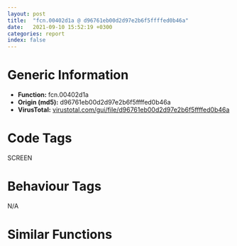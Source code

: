 ```yaml
---
layout: post
title:  "fcn.00402d1a @ d96761eb00d2d97e2b6f5ffffed0b46a"
date:   2021-09-10 15:52:19 +0300
categories: report
index: false
---
```


# Generic Information
- **Function:** fcn.00402d1a
- **Origin (md5):** d96761eb00d2d97e2b6f5ffffed0b46a
- **VirusTotal:** [virustotal.com/gui/file/d96761eb00d2d97e2b6f5ffffed0b46a][virustotal_ref]

# Code Tags
<span class="tag" id="SCREEN">SCREEN</span>


# Behaviour Tags
<span class="bhv-tag" id="na">N/A</span>

# Similar Functions
<script type="text/javascript" src="https://www.gstatic.com/charts/loader.js"></script>
<script type="text/javascript">

    google.charts.load('current', {'packages':['corechart']});
    google.charts.setOnLoadCallback(drawChart);

    function drawChart() {
    var data = new google.visualization.DataTable();
        data.addColumn('number', 'X');
        data.addColumn('number', 'Y');
        data.addColumn({type: 'string', role: 'tooltip', 'p': {'html': true}});
        data.addColumn({'type': 'string', 'role': 'style'});
        
        data.addRows([
    [0, 0, '<b><a href="/report/fcn.00402d1a@d96761eb00d2d97e2b6f5ffffed0b46a">fcn.00402d1a</a><br>@d96761eb00d2d97e2b6f5ffffed0b46a</b><br>', 'point { fill-color: #e0440e; }'],

        ]);

    var options = {
        title: 'Similarity Plot',
        legend: 'none',
        colors: ['#dedbd9', '#e6693e', '#ec8f6e', '#f3b49f', '#f6c7b6'],
        tooltip: {isHtml: true, trigger: 'both'},
        explorer: {
        actions: ["dragToZoom", "rightClickToReset"],
        },
        chartArea: {
        width: '80%',
        height: '80%'
        },
        width: '100%',
        height: '100%'
    };

    var chart = new google.visualization.ScatterChart(document.getElementById('chart_div'));

    chart.draw(data, options);
    }
    
</script>


<div id="chart_div" style="width: 100%px; height: 100%;"></div>

# Disassembled Code
{% highlight nasm %}

push ebp
mov ebp, esp
mov eax, dword[ebp+8]
sub esp, 0x28
push ebx
push esi
mov esi, dword[0x4c681c]
push edi
cmp eax, 0xc
je 0x43cbb1
cmp eax, 0xd
jle 0x402d55
cmp eax, 0xf
jle 0x43cbb1
cmp eax, 0x11
je 0x43cbb1
cmp eax, 0x14
je 0x43cbb1
cmp esi, 0xffffffff
je 0x402ee5
mov eax, dword[0x4c6810]
mov eax, dword[eax+esi*4]
mov ebx, dword[eax]
push ebx
mov dword[ebp-0x1c], ebx
call fcn.00402519
mov edi, eax
mov dword[ebp-0x20], edi
cmp edi, 0xffffffff
je 0x402ee5
mov eax, dword[0x4c6824]
mov edx, dword[ebp+8]
mov eax, dword[eax+edi*4]
mov esi, dword[eax]
mov dword[ebp-0x24], esi
cmp edx, 0xe
je 0x43cbe0
cmp edx, 0xf
je 0x43cbe0
cmp edx, 0xc
je 0x43cbe0
mov byte[esi+0x92], 0x50
mov ax, word[0x4c67b8]
mov word[esi+0x86], ax
mov edx, dword[ebp+0x1c]
mov eax, dword[ebp+0x10]
mov ecx, dword[ebp+0x14]
mov edi, dword[ebp+0x18]
mov dword[ebp-4], edx
mov edx, dword[ebp+0x28]
and edx, 2
mov dword[ebp-0x14], eax
mov dword[ebp-0x10], ecx
mov dword[ebp-8], edi
mov dword[ebp-0x28], edx
jne 0x43cbec
push ebx
push dword[ebp+0x1c]
push edi
push ecx
push eax
call fcn.00401fd9
mov edi, dword[ebx+0x60]
mov eax, dword[ebx+0x58]
mov ecx, dword[ebx+0x5c]
mov dword[ebp-8], edi
mov edi, dword[ebx+0x64]
mov dword[ebp-0x14], eax
mov dword[ebp-0x10], ecx
mov dword[ebp-4], edi
mov edx, dword[ebp+8]
mov edi, dword[ebp-0x20]
cmp edx, 0x1d
ja case.0x402e1f.13
mov dword[ebp-0xc], 1
jmp dword[edx*4+0x402eee]
push dword[ebp+0x24]
push dword[ebp+0x20]
push dword[ebp+0x1c]
push dword[ebp+0x18]
push dword[ebp+0x14]
push dword[ebp+0x10]
push edi
push esi
push ebx
call fcn.00401bcb
mov edx, dword[ebp+8]
test al, al
je 0x43cef3
mov ecx, dword[ebp+0x28]
mov byte[esi+0x90], dl
mov byte[esi+0x91], cl
mov eax, dword[0x4c681c]
mov dword[0x4c6848], eax
mov dword[0x4c6844], edi
test cl, 1
je 0x43cf19
test cl, 4
je 0x43cf70
cmp dword[ebp-0x28], 0
jne 0x402e8b
push 0
push esi
push ebx
call fcn.00401db3
cmp byte[ebx+0x198], 0
jne 0x43d059
cmp dword[ebx+0x50], 0xffffffff
jne 0x402ecf
cmp dword[ebx+0x54], 0xffffffff
jne 0x402eda
cmp dword[esi], 0
je 0x402eb4
push edi
push 0xffffffffffffffeb
push dword[esi]
call dword[sym.imp.USER32.dll_SetWindowLongW]
lea ecx, [ebp+0x2c]
call fcn.00409a20
mov eax, edi
pop edi
pop esi
pop ebx
mov esp, ebp
pop ebp
ret 0x34
mov al, byte[ebp-0xc]
jmp 0x402e43
push dword[ebx+0x50]
push edi
call fcn.00488ac0
jmp 0x402e9e
push dword[ebx+0x54]
push edi
call fcn.004888b4
jmp 0x402ea4
and dword[ebp-0xc], 0
jmp 0x43d08a
cmp dword[ebp+0x10], 0xffffffff
je 0x402d55
lea eax, [ebp-0x28]
mov ecx, 0x4c67b0
push eax
lea eax, [ebp-0x20]
push eax
push dword[ebp+0x10]
call fcn.00402402
test al, al
je 0x402d55
mov esi, dword[ebp-0x20]
jmp 0x402d55
mov byte[esi+0x92], 0
jmp 0x402dbe
xor edx, edx
mov word[esi+0x86], dx
jmp 0x402e09
push dword[ebp+0x24]
push dword[ebp+0x20]
push dword[ebp-4]
push dword[ebp-8]
push ecx
push eax
push dword[ebp+0xc]
push edi
push esi
push ebx
call fcn.00486943
jmp 0x402e40
push dword[ebp+0x24]
push dword[ebp+0x20]
push dword[ebp-4]
push dword[ebp-8]
push ecx
push eax
push dword[ebp+0xc]
push edi
push esi
push ebx
call fcn.00486f1f
jmp 0x402e40
push dword[ebp+0x24]
push dword[ebp+0x20]
push dword[ebp-4]
push dword[ebp-8]
push ecx
push eax
push dword[ebp+0xc]
push edi
push esi
push ebx
call fcn.00486b8f
jmp 0x402e40
push dword[ebp+0x24]
push dword[ebp+0x20]
push dword[ebp-4]
push dword[ebp-8]
push ecx
push eax
push dword[ebp+0xc]
push edi
push esi
push ebx
call fcn.00486ddf
jmp 0x402e40
push dword[ebp+0x24]
push dword[ebp+0x20]
push dword[ebp-4]
push dword[ebp-8]
push ecx
push eax
push dword[ebp+0xc]
push edi
push esi
push ebx
call fcn.00486c3e
jmp 0x402e40
push dword[ebp+0x24]
push dword[ebp+0x20]
push dword[ebp-4]
push dword[ebp-8]
push ecx
push eax
push dword[ebp+0xc]
push edi
push esi
push ebx
call fcn.00486ad4
jmp 0x402e40
push dword[ebp+0x24]
push dword[ebp+0x20]
push dword[ebp-4]
push dword[ebp-8]
push ecx
push eax
push dword[ebp+0xc]
push edi
push esi
push ebx
call fcn.00487648
jmp 0x402e40
push dword[ebp+0x24]
push dword[ebp+0x20]
push dword[ebp-4]
push dword[ebp-8]
push ecx
push eax
push dword[ebp+0xc]
push edi
push esi
push ebx
call fcn.0048772a
jmp 0x402e40
sub esp, 0x10
lea eax, [ebp+0x2c]
mov ecx, esp
push eax
and dword[ecx+8], 0
call fcn.00409ac0
push dword[ebp+0x24]
push dword[ebp+0x20]
push dword[ebp+0x1c]
push dword[ebp+0x18]
push dword[ebp-0x10]
push dword[ebp-0x14]
push dword[ebp+0xc]
push edi
push esi
push ebx
call fcn.00486cd2
jmp 0x402e40
push dword[ebp+0x24]
push dword[ebp+0x20]
push dword[ebp-4]
push dword[ebp-8]
push ecx
push eax
push ecx
push edi
push esi
push ebx
call fcn.0048783c
jmp 0x402e40
push dword[ebp+0x24]
push dword[ebp+0x20]
push dword[ebp-4]
push dword[ebp-8]
push ecx
push eax
push ecx
push edi
push esi
push ebx
call fcn.0048797d
jmp 0x402e40
lea ecx, [ebp+0x2c]
call fcn.00409c9c
push eax
push ecx
push dword[ebp+0x20]
push dword[ebp-4]
push dword[ebp-8]
push dword[ebp-0x10]
push dword[ebp-0x14]
push dword[ebp+0xc]
push edi
push esi
push ebx
call fcn.00486656
jmp 0x402e40
push dword[ebp+0x10]
push dword[ebp+0xc]
push edi
push esi
push ebx
call fcn.00487e02
jmp 0x402e40
push dword[ebp+0x24]
push dword[ebp+0x20]
push dword[ebp-4]
push dword[ebp-8]
push ecx
push eax
push ecx
push edi
push esi
push ebx
call fcn.00487a1f
jmp 0x402e40
push dword[ebp+0xc]
push edi
push esi
push ebx
call fcn.00487afb
jmp 0x402e40
push dword[ebp+0x14]
push dword[ebp+0xc]
push dword[ebp+0x10]
push edi
push esi
push ebx
call fcn.004873c1
jmp 0x402e40
push dword[ebp+0x10]
push ecx
push esi
push ebx
call fcn.004869fa
jmp 0x402e40
push dword[ebp+0x18]
push dword[ebp+0x14]
push dword[ebp+0xc]
push dword[ebp+0x10]
push edi
push esi
push ebx
call fcn.00487500
jmp 0x402e40
push dword[ebp+0x24]
push dword[ebp+0x20]
push dword[ebp-4]
push dword[ebp-8]
push ecx
push eax
push ecx
push edi
push esi
push ebx
call fcn.00487bb5
jmp 0x402e40
push dword[ebp+0x10]
push dword[ebp+0xc]
push edi
push esi
push ecx
call fcn.00487ce0
jmp 0x402e40
push dword[ebp+0x24]
push dword[ebp+0x20]
push dword[ebp-4]
push dword[ebp-8]
push ecx
push eax
push dword[ebp+0xc]
push edi
push esi
push ebx
call fcn.00486e76
jmp 0x402e40
push dword[ebp+0x24]
push dword[ebp+0x20]
push dword[ebp-4]
push dword[ebp-8]
push ecx
push eax
push dword[ebp+0xc]
push edi
push esi
push ebx
call fcn.00486825
jmp 0x402e40
push dword[ebp+0x24]
push dword[ebp+0x20]
push dword[ebp-4]
push dword[ebp-8]
push ecx
push eax
push dword[ebp+0xc]
push edi
push esi
push ebx
call fcn.004868bf
jmp 0x402e40
push dword[ebp+0x24]
push dword[ebp+0x20]
push dword[ebp-4]
push dword[ebp-8]
push ecx
push eax
push dword[ebp+0xc]
push edi
push esi
push ebx
call fcn.004878ef
jmp 0x402e40
push dword[ebp+0x24]
push dword[ebp+0x20]
push dword[ebp-4]
push dword[ebp-8]
push ecx
push eax
push dword[ebp+0xc]
push edi
push esi
push ebx
call fcn.00486fef
jmp 0x402e40
push dword[ebp+0x10]
push dword[ebp+0xc]
push edi
push esi
push ecx
call fcn.00487192
jmp 0x402e40
push dword[ebp+0x24]
push dword[ebp+0x20]
push dword[ebp-4]
push dword[ebp-8]
push ecx
push eax
push dword[ebp+0xc]
push ecx
push esi
push ebx
call fcn.0048671c
jmp 0x402e40
push edi
mov ecx, 0x4c67b0
call fcn.0040246d
cmp dword[ebp+8], 0xb
jne 0x43cf12
mov eax, dword[ebp+0xc]
xor ecx, ecx
cmp word[eax], cx
je 0x43d08a
xor eax, eax
jmp 0x43d08d
xor eax, eax
cmp dword[ebx+0x70], eax
jne 0x43cf47
cmp dword[ebx+0x7c], 0x55
jne 0x43cf47
cmp dword[ebx+0x80], 0x190
jne 0x43cf47
cmp dword[ebx+0x84], eax
jne 0x43cf47
cmp dword[ebx+0x88], 2
je 0x402e73
push eax
push dword[ebx+0x88]
lea eax, [ebx+0x6c]
push dword[ebx+0x84]
push dword[ebx+0x80]
push dword[ebx+0x7c]
push eax
push esi
push ebx
call fcn.00486442
mov ecx, dword[ebp+0x28]
jmp 0x402e73
cmp dword[ebp+0x18], 0xffffffff
je 0x43cf80
cmp dword[ebp+0x1c], 0xffffffff
jne 0x402e7c
push dword[esi]
call dword[sym.imp.USER32.dll_GetDC]
mov ebx, eax
xor eax, eax
push eax
push eax
push 0x31
push dword[esi]
mov dword[ebp+0x20], eax
call dword[sym.imp.USER32.dll_SendMessageW]
mov edi, dword[sym.imp.GDI32.dll_SelectObject]
push eax
push ebx
call edi
mov edx, dword[ebp+0xc]
mov esi, eax
lea eax, [ebp-0x18]
mov ecx, ebx
push eax
call fcn.00464a71
pop ecx
push esi
push ebx
call edi
mov esi, dword[ebp-0x24]
push ebx
push dword[esi]
call dword[sym.imp.USER32.dll_ReleaseDC]
mov eax, dword[ebp+8]
sub eax, 0x17
je 0x43cff5
dec eax
je 0x43cfed
dec eax
je 0x43cfe2
dec eax
jne 0x43cffd
mov edx, dword[ebp-0x18]
mov ecx, dword[ebp-0x14]
add edx, 8
jmp 0x43d002
mov edx, dword[ebp-0x18]
mov ecx, dword[ebp-0x14]
add edx, 0xc
jmp 0x43d002
mov ecx, dword[ebp-0x14]
add ecx, 4
jmp 0x43cff8
mov ecx, dword[ebp-0x14]
mov edx, dword[ebp-0x18]
jmp 0x43d002
mov ecx, dword[ebp+0x20]
mov edx, ecx
mov ebx, dword[ebp-0x1c]
or edi, 0xffffffff
cmp dword[ebp+0x1c], edi
jne 0x43d021
cmp dword[ebx+0x64], edi
je 0x43d01b
cmp dword[0x4c67b4], 2
je 0x43d021
lea eax, [ecx+8]
mov dword[ebx+0x64], eax
cmp dword[ebp+0x18], edi
jne 0x43d03a
cmp dword[ebx+0x60], edi
je 0x43d034
cmp dword[0x4c67b4], 2
je 0x43d03a
lea eax, [edx+8]
mov dword[ebx+0x60], eax
push dword[ebp-0xc]
push dword[ebx+0x64]
push dword[ebx+0x60]
push dword[ebx+0x5c]
push dword[ebx+0x58]
push dword[esi]
call dword[sym.imp.USER32.dll_MoveWindow]
mov edi, dword[ebp-0x20]
jmp 0x402e7c
cmp dword[ebx+0x190], 0xffffffff
je 0x43d06a
mov al, byte[ebx+0x190]
jmp 0x43d070
mov al, byte[ebx+0x18c]
mov byte[esi+0x93], al
jmp 0x402e98
push edi
mov ecx, 0x4c67b0
call fcn.0040246d
or dword[ebp-0xc], 0xffffffff
mov eax, dword[ebp-0xc]
mov edi, eax
jmp 0x402eb4

{% endhighlight %}

[virustotal_ref]: https://www.virustotal.com/gui/file/d96761eb00d2d97e2b6f5ffffed0b46a